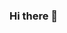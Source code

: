 ### Hi there 👋

<!--
**StruanMclean/StruanMclean** is a ✨ _special_ ✨ repository because its `README.md` (this file) appears on your GitHub profile.

Here are some ideas to get you started:

- 🔭 I’m currently working on a project called AceAi.
- 🌱 I’m currently learning python and javascript.
- 👯 I’m looking to collaborate on dogehouse.
- 🤔 I’m looking for help with AceAi.
- 💬 Ask me about anyfing.
- 📫 How to reach me: on the chat in one of my repositorys.
- 😄 Pronouns: pine/apple.
- ⚡ Fun fact: i lke to eat dogs...
-->
